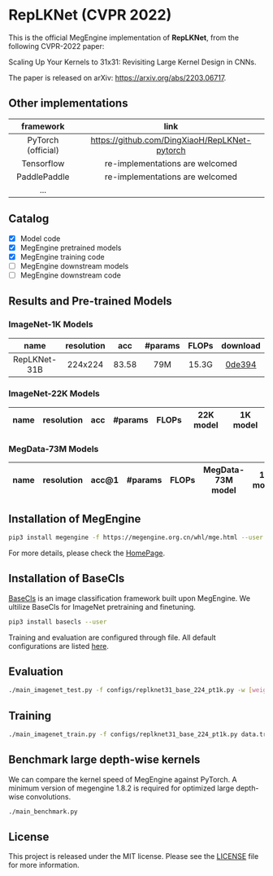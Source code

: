 # RepLKNet (CVPR 2022)

This is the official MegEngine implementation of **RepLKNet**, from the following CVPR-2022 paper:

Scaling Up Your Kernels to 31x31: Revisiting Large Kernel Design in CNNs.

The paper is released on arXiv: https://arxiv.org/abs/2203.06717.

## Other implementations

| framework | link |
|:---:|:---:|
|PyTorch (official)|https://github.com/DingXiaoH/RepLKNet-pytorch|
|Tensorflow| re-implementations are welcomed |
|PaddlePaddle  | re-implementations are welcomed |
| ... | |

## Catalog
- [x] Model code
- [x] MegEngine pretrained models
- [x] MegEngine training code
- [ ] MegEngine downstream models
- [ ] MegEngine downstream code

<!-- ✅ ⬜️  -->

## Results and Pre-trained Models

### ImageNet-1K Models

| name | resolution |acc | #params | FLOPs | download |
|:---:|:---:|:---:|:---:| :---:|:---:|
| RepLKNet-31B | 224x224 | 83.58 | 79M | 15.3G | [0de394](https://data.megengine.org.cn/research/replknet/replknet31_base_224_pt1k_basecls.pkl) |


### ImageNet-22K Models

| name | resolution |acc | #params | FLOPs | 22K model | 1K model |
|:---:|:---:|:---:|:---:| :---:| :---:|:---:|



### MegData-73M Models
| name | resolution |acc@1 | #params | FLOPs | MegData-73M model | 1K model |
|:---:|:---:|:---:|:---:| :---:| :---:|:---:|


## Installation of MegEngine
```bash
pip3 install megengine -f https://megengine.org.cn/whl/mge.html --user
```
For more details, please check the [HomePage](https://github.com/MegEngine/MegEngine).

## Installation of BaseCls

[BaseCls](https://github.com/megvii-research/basecls) is an image classification framework built upon MegEngine.
We ultilize BaseCls for ImageNet pretraining and finetuning.

```bash
pip3 install basecls --user
```

Training and evaluation are configured through file. All default configurations are listed [here](https://github.com/megvii-research/basecls/blob/main/basecls/configs/base_cfg.py).

## Evaluation
```bash
./main_imagenet_test.py -f configs/replknet31_base_224_pt1k.py -w [weights] batch_size 64 data.val_path /path/to/imagenet/val
```

## Training
```bash
./main_imagenet_train.py -f configs/replknet31_base_224_pt1k.py data.train_path /path/to/imagenet/train data.val_path /path/to/imagenet/val
```

## Benchmark large depth-wise kernels

We can compare the kernel speed of MegEngine against PyTorch. A minimum version of megengine 1.8.2 is required for
optimized large depth-wise convolutions.

```bash
./main_benchmark.py
```

## License
This project is released under the MIT license. Please see the [LICENSE](LICENSE) file for more information.
